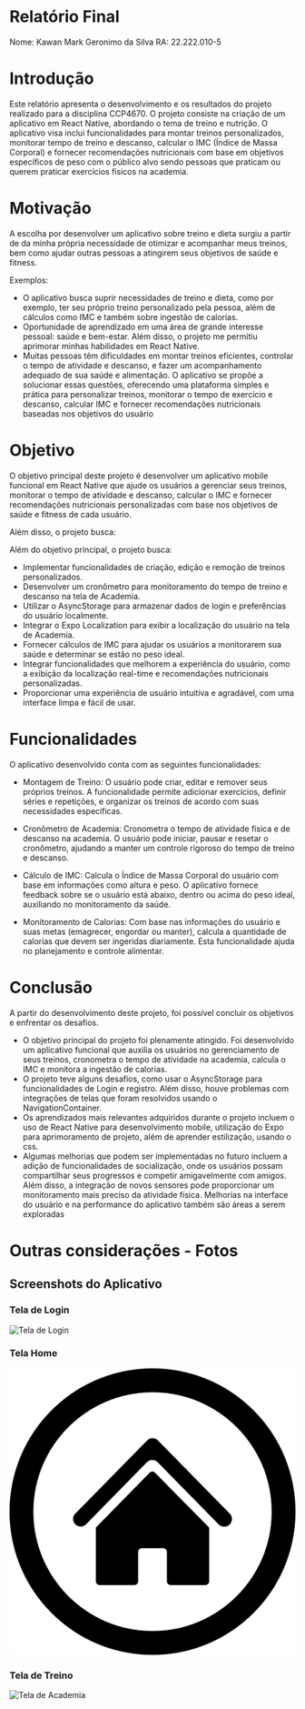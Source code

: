 # Relatório Final

Nome: Kawan Mark Geronimo da Silva
RA: 22.222.010-5

# Introdução

Este relatório apresenta o desenvolvimento e os resultados do projeto realizado para a disciplina CCP4670. O projeto consiste na criação de um aplicativo em React Native, abordando o tema de treino e nutrição. O aplicativo visa inclui funcionalidades para montar treinos personalizados, monitorar tempo de treino e descanso, calcular o IMC (Índice de Massa Corporal) e fornecer recomendações nutricionais com base em objetivos específicos de peso com o público alvo sendo pessoas que praticam ou querem praticar exercícios físicos na academia.

# Motivação

A escolha por desenvolver um aplicativo sobre treino e dieta surgiu a partir de da minha própria necessidade de otimizar e acompanhar meus treinos, bem como ajudar outras pessoas a atingirem seus objetivos de saúde e fitness.

Exemplos:
- O aplicativo busca suprir necessidades de treino e dieta, como por exemplo, ter seu próprio treino personalizado pela pessoa, além de cálculos como IMC e também sobre ingestão de calorias. 
- Oportunidade de aprendizado em uma área de grande interesse pessoal: saúde e bem-estar. Além disso, o projeto me permitiu aprimorar minhas habilidades em React Native.
- Muitas pessoas têm dificuldades em montar treinos eficientes, controlar o tempo de atividade e descanso, e fazer um acompanhamento adequado de sua saúde e alimentação. O aplicativo se propõe a solucionar essas questões, oferecendo uma plataforma simples e prática para personalizar treinos, monitorar o tempo de exercício e descanso, calcular IMC e fornecer recomendações nutricionais baseadas nos objetivos do usuário


# Objetivo

O objetivo principal deste projeto é desenvolver um aplicativo mobile funcional em React Native que ajude os usuários a gerenciar seus treinos, monitorar o tempo de atividade e descanso, calcular o IMC e fornecer recomendações nutricionais personalizadas com base nos objetivos de saúde e fitness de cada usuário.

Além disso, o projeto busca:

Além do objetivo principal, o projeto busca:

- Implementar funcionalidades de criação, edição e remoção de treinos personalizados.
- Desenvolver um cronômetro para monitoramento do tempo de treino e descanso na tela de Academia.
- Utilizar o AsyncStorage para armazenar dados de login e preferências do usuário localmente.
- Integrar o Expo Localization para exibir a localização do usuário na tela de Academia.
- Fornecer cálculos de IMC para ajudar os usuários a monitorarem sua saúde e determinar se estão no peso ideal.
- Integrar funcionalidades que melhorem a experiência do usuário, como a exibição da localização real-time e recomendações nutricionais personalizadas.
- Proporcionar uma experiência de usuário intuitiva e agradável, com uma interface limpa e fácil de usar.

# Funcionalidades

O aplicativo desenvolvido conta com as seguintes funcionalidades:

- Montagem de Treino: O usuário pode criar, editar e remover seus próprios treinos. A funcionalidade permite adicionar exercícios, definir séries e repetições, e organizar os treinos de acordo com suas necessidades específicas.

- Cronômetro de Academia: Cronometra o tempo de atividade física e de descanso na academia. O usuário pode iniciar, pausar e resetar o cronômetro, ajudando a manter um controle rigoroso do tempo de treino e descanso.

- Cálculo de IMC: Calcula o Índice de Massa Corporal do usuário com base em informações como altura e peso. O aplicativo fornece feedback sobre se o usuário está abaixo, dentro ou acima do peso ideal, auxiliando no monitoramento da saúde.

- Monitoramento de Calorias: Com base nas informações do usuário e suas metas (emagrecer, engordar ou manter), calcula a quantidade de calorias que devem ser ingeridas diariamente. Esta funcionalidade ajuda no planejamento e controle alimentar.


# Conclusão

A partir do desenvolvimento deste projeto, foi possível concluir os objetivos e enfrentar os desafios. 
- O objetivo principal do projeto foi plenamente atingido. Foi desenvolvido um aplicativo funcional que auxilia os usuários no gerenciamento de seus treinos, cronometra o tempo de atividade na academia, calcula o IMC e monitora a ingestão de calorias.
- O projeto teve alguns desafios, como usar o AsyncStorage para funcionalidades de Login e registro. Além disso, houve problemas com integrações de telas que foram resolvidos usando o NavigationContainer.
- Os aprendizados mais relevantes adquiridos durante o projeto incluem o uso de React Native para desenvolvimento mobile, utilização do Expo para aprimoramento de projeto, além de aprender estilização, usando o css.
- Algumas melhorias que podem ser implementadas no futuro incluem a adição de funcionalidades de socialização, onde os usuários possam compartilhar seus progressos e competir amigavelmente com amigos. Além disso, a integração de novos sensores pode proporcionar um monitoramento mais preciso da atividade física. Melhorias na interface do usuário e na performance do aplicativo também são áreas a serem exploradas

# Outras considerações - Fotos

## Screenshots do Aplicativo

### Tela de Login
![Tela de Login](../assets/TelaLogin.png)

### Tela Home
![Tela Home](./assets/home.png)

### Tela de Treino
![Tela de Academia](./assets/academia.png)
